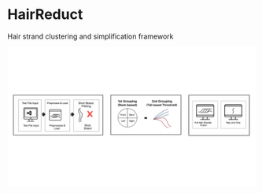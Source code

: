 # HairReduct
Hair strand clustering and simplification framework


![파이프라인 개요](results/pipeline.jpg)
